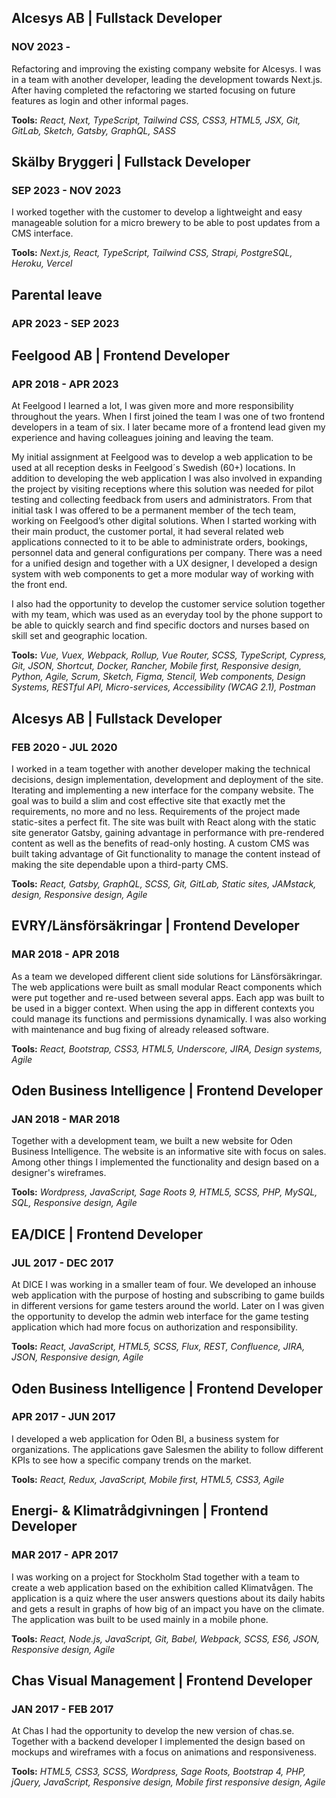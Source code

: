 ## Alcesys AB | Fullstack Developer   
### NOV 2023 -   
Refactoring and improving the existing company website for Alcesys. I was in a team with another developer, leading the development towards Next.js.
After having completed the refactoring we started focusing on future features as login and other informal pages.   

**Tools:** *React, Next, TypeScript, Tailwind CSS, CSS3, HTML5, JSX, Git, GitLab, Sketch, Gatsby, GraphQL, SASS*   

## Skälby Bryggeri | Fullstack Developer
### SEP 2023 - NOV 2023

I worked together with the customer to develop a lightweight and easy manageable solution for a micro brewery to be able to post updates from a CMS interface.   

**Tools:** *Next.js, React, TypeScript, Tailwind CSS, Strapi, PostgreSQL, Heroku, Vercel*   

## Parental leave
### APR 2023 - SEP 2023

## Feelgood AB | Frontend Developer
### APR 2018 - APR 2023

At Feelgood I learned a lot, I was given more and more responsibility throughout the years. When I first joined the team I was one of two frontend developers in a team of six. I later became more of a frontend lead given my experience and having colleagues joining and leaving the team. 

My initial assignment at Feelgood was to develop a web application to be used at all reception desks in Feelgood´s Swedish (60+) locations. In addition to developing the web application I was also involved in expanding the project by visiting receptions where this solution was needed for pilot testing and collecting feedback from users and administrators. From that initial task I was offered to be a permanent member of the tech team, working on Feelgood’s other digital solutions.
When I started working with their main product, the customer portal, it had several related web applications connected to it to be able to administrate orders, bookings, personnel data and general configurations per company. There was a need for a unified design and together with a UX designer, I developed a design system with web components to get a more modular way of working with the front end.

I also had the opportunity to develop the customer service solution together with my team, which was used as an everyday tool by the phone support to be able to quickly search and find specific doctors and nurses based on skill set and geographic location.

**Tools:** *Vue, Vuex, Webpack, Rollup, Vue Router, SCSS, TypeScript, Cypress, Git, JSON, Shortcut, Docker, Rancher, Mobile first, Responsive design, Python, Agile, Scrum, Sketch, Figma, Stencil, Web components, Design Systems, RESTful API, Micro-services, Accessibility (WCAG 2.1), Postman*   


## Alcesys AB | Fullstack Developer
### FEB 2020 - JUL 2020

I worked in a team together with another developer making the technical decisions, design implementation, development and deployment of the site. Iterating and implementing a new interface for the company website. The goal was to build a slim and cost effective site that exactly met the requirements, no more and no less. Requirements of the project made static-sites a perfect fit. The site was built with React along with the static site generator Gatsby, gaining advantage in performance with pre-rendered content as well as the benefits of read-only hosting. A custom CMS was built taking advantage of Git functionality to manage the content instead of making the site dependable upon a third-party CMS.

**Tools:** *React, Gatsby, GraphQL, SCSS, Git, GitLab, Static sites, JAMstack, design, Responsive design, Agile*   

## EVRY/Länsförsäkringar | Frontend Developer
### MAR 2018 - APR 2018

As a team we developed different client side solutions for Länsförsäkringar. The web applications were built as small modular React components which were put together and re-used between several apps. Each app was built to be used in a bigger context. When using the app in different contexts you could manage its functions and permissions dynamically. I was also working with maintenance and bug fixing of already released software.

**Tools:** *React, Bootstrap, CSS3, HTML5, Underscore, JIRA, Design systems, Agile*   

## Oden Business Intelligence | Frontend Developer
### JAN 2018 - MAR 2018

Together with a development team, we built a new website for Oden Business Intelligence. The website is an informative site with focus on sales. Among other things I implemented the functionality and design based on a designer's wireframes.

**Tools:** *Wordpress, JavaScript, Sage Roots 9, HTML5, SCSS, PHP, MySQL, SQL, Responsive design, Agile*   

## EA/DICE | Frontend Developer
### JUL 2017 - DEC 2017

At DICE I was working in a smaller team of four. We developed an inhouse web application with the purpose of hosting and subscribing to game builds in different versions for game testers around the world. 
Later on I was given the opportunity to develop the admin web interface for the game testing application which had more focus on authorization and responsibility.

**Tools:** *React, JavaScript, HTML5, SCSS, Flux, REST, Confluence, JIRA, JSON, Responsive design, Agile*   

## Oden Business Intelligence | Frontend Developer
### APR 2017 - JUN 2017

I developed a web application for Oden BI, a business system for organizations. The applications gave Salesmen the ability to follow different KPIs to see how a specific company trends on the market.

**Tools:** *React, Redux, JavaScript, Mobile first, HTML5, CSS3, Agile*   

## Energi- & Klimatrådgivningen | Frontend Developer
### MAR 2017 - APR 2017

I was working on a project for Stockholm Stad together with a team to create a web application based on the exhibition called Klimatvågen. The application is a quiz where the user answers questions about its daily habits and gets a result in graphs of how big of an impact you have on the climate. The application was built to be used mainly in a mobile phone.

**Tools:** *React, Node.js, JavaScript, Git, Babel, Webpack, SCSS, ES6, JSON, Responsive design, Agile*

## Chas Visual Management | Frontend Developer
### JAN 2017 - FEB 2017

At Chas I had the opportunity to develop the new version of chas.se. Together with a backend developer I implemented the design based on mockups and wireframes with a focus on animations and responsiveness.

**Tools:** *HTML5, CSS3, SCSS, Wordpress, Sage Roots, Bootstrap 4, PHP, jQuery, JavaScript, Responsive design, Mobile first responsive design, Agile*